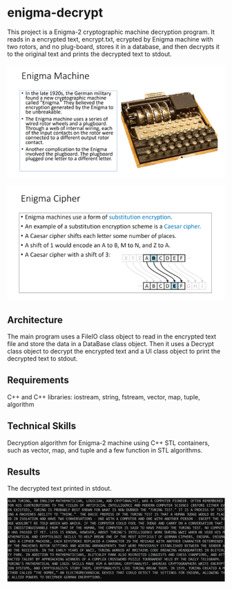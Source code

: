 # enigma-decrypt
This project is a Enigma-2 cryptographic machine decryption program. It reads in a encrypted text, encrypt.txt, ecrypted by Enigma machine with two rotors, and no plug-board, stores it in a database, and then decrypts it to the original text and prints the decrypted text to stdout.

![image](https://github.com/carab9/enigma-decrypt/blob/main/enigma_machine1.png?raw=true)

![image](https://github.com/carab9/enigma-decrypt/blob/main/enigma_machine2.png?raw=true)

## Architecture

The main program uses a FileIO class object to read in the encrypted text file and store the data in a DataBase class object. Then it uses a Decrypt class object to decrypt the encrypted text and a UI class object to print the decrypted text to stdout.

## Requirements
C++ and C++ libraries: iostream, string, fstream, vector, map, tuple, algorithm

## Technical Skills
Decryption algorithm for Enigma-2 machine using C++ STL containers, such as vector, map, and tuple and a few function in STL algorithms.

## Results
The decrypted text printed in stdout.

![image](https://github.com/carab9/enigma-decrypt/blob/main/enigma_decrypted.png?raw=true)
